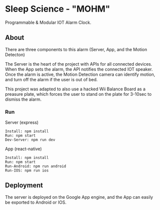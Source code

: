 # Sleep Science - "MOHM"

Programmable & Modular IOT Alarm Clock.

## About

There are three components to this alarm (Server, App, and the Motion Detecton)

The Server is the heart of the project with APIs for all connected devices. When the App sets the alarm, the API notifies the connected IOT speaker. Once the alarm is active, the Motion Detection camera can identify motion, and turn off the alarm if the user is out of bed.

This project was adapted to also use a hacked Wii Balance Board as a preasure plate, which forces the user to stand on the plate for 3-10sec to dismiss the alarm.


### Run

Server (express)
```
Install: npm install
Run: npm start
Dev-Server: npm run dev
```

App (react-native)
```
Install: npm install
Run: npm start
Run-Android: npm run android
Run-IOS: npm run ios
```

## Deployment

The server is deployed on the Google App engine, and the App can easily be exported to Android or IOS.
